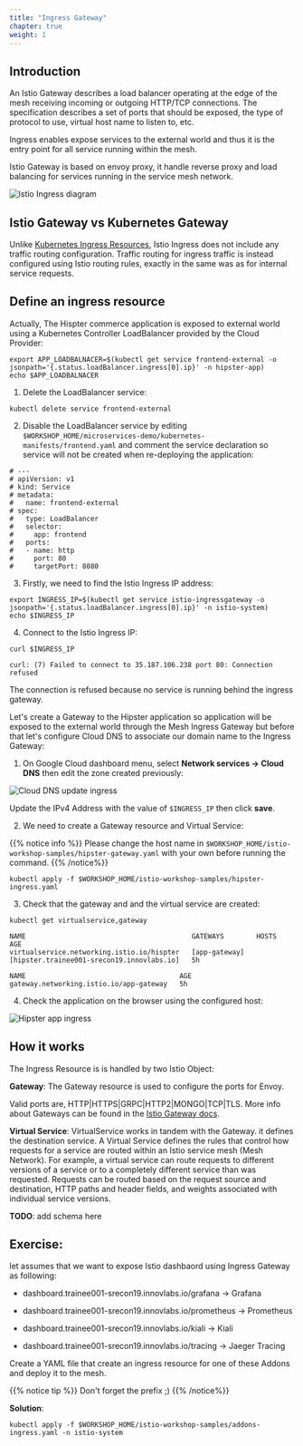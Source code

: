 ```yaml
---
title: "Ingress Gateway"
chapter: true
weight: 1
---
```


## Introduction

An Istio Gateway describes a load balancer operating at the edge of the mesh receiving incoming or outgoing HTTP/TCP connections. The specification describes a set of ports that should be exposed, the type of protocol to use, virtual host name to listen to, etc.

Ingress enables expose services to the external world and thus it is the entry point for all service running within the mesh.


Istio Gateway is based on envoy proxy, it handle reverse proxy and load balancing for services running in the service mesh network.

![Istio Ingress diagram](/images/istio-ingress.png?width=40pc)


## Istio Gateway vs Kubernetes Gateway

Unlike [Kubernetes Ingress Resources](https://kubernetes.io/docs/concepts/services-networking/ingress/), Istio Ingress does not include any traffic routing configuration. Traffic routing for ingress traffic is instead configured using Istio routing rules, exactly in the same was as for internal service requests.


## Define an ingress resource

Actually, The Hispter commerce application is exposed to external world using a Kubernetes Controller LoadBalancer provided by the Cloud Provider:
```
export APP_LOADBALNACER=$(kubectl get service frontend-external -o jsonpath='{.status.loadBalancer.ingress[0].ip}' -n hipster-app)
echo $APP_LOADBALNACER
```

1.  Delete the LoadBalancer service:

```
kubectl delete service frontend-external
```

2. Disable the LoadBalancer service by editing `$WORKSHOP_HOME/microservices-demo/kubernetes-manifests/frontend.yaml` and comment the service declaration so service will not be created when re-deploying the application:

```
# ---
# apiVersion: v1
# kind: Service
# metadata:
#   name: frontend-external
# spec:
#   type: LoadBalancer
#   selector:
#     app: frontend
#   ports:
#   - name: http
#     port: 80
#     targetPort: 8080
```


3. Firstly, we need to find the Istio Ingress IP address:

```
export INGRESS_IP=$(kubectl get service istio-ingressgateway -o jsonpath='{.status.loadBalancer.ingress[0].ip}' -n istio-system)
echo $INGRESS_IP
```


4. Connect to the Istio Ingress IP:

```
curl $INGRESS_IP
```

```
curl: (7) Failed to connect to 35.187.106.238 port 80: Connection refused
```

The connection is refused because no service is running behind the ingress gateway.

Let's create a Gateway to the Hipster application so application will be exposed to the external world through the Mesh Ingress Gateway but before that let's configure Cloud DNS to associate our domain name to the Ingress Gateway:


1. On Google Cloud dashboard menu, select **Network services → Cloud DNS** then edit the zone created previously:


![Cloud DNS update ingress](/images/cloud-dns-update-ingress.png?width=50pc)


Update the IPv4 Address with the value of `$INGRESS_IP` then click **save**.

2. We need to create a Gateway resource and Virtual Service:


{{% notice info %}}
Please change the host name in `$WORKSHOP_HOME/istio-workshop-samples/hipster-gateway.yaml` with your own before running the command.
{{% /notice%}}

```
kubectl apply -f $WORKSHOP_HOME/istio-workshop-samples/hipster-ingress.yaml
```

3. Check that the gateway and and the virtual service are created:

```
kubectl get virtualservice,gateway
```

```
NAME                                         GATEWAYS        HOSTS                                        AGE
virtualservice.networking.istio.io/hispter   [app-gateway]   [hipster.trainee001-srecon19.innovlabs.io]   5h

NAME                                      AGE
gateway.networking.istio.io/app-gateway   5h
```

4. Check the application on the browser using the configured host:

![Hipster app ingress](/images/hipster-app-ingress.png?width=50pc)


## How it works

The Ingress Resource is is handled by two Istio Object:

**Gateway**: The Gateway resource is used to configure the ports for Envoy.

Valid ports are, HTTP|HTTPS|GRPC|HTTP2|MONGO|TCP|TLS. More info about Gateways can be found in the [Istio Gateway docs](https://istio.io/docs/reference/config/networking/v1alpha3/gateway/).

**Virtual Service**:
VirtualService works in tandem with the Gateway. it defines the destination service.
A Virtual Service defines the rules that control how requests for a service are routed within an Istio service mesh (Mesh Network). For example, a virtual service can route requests to different versions of a service or to a completely different service than was requested. Requests can be routed based on the request source and destination, HTTP paths and header fields, and weights associated with individual service versions.


**TODO**: add schema here


## Exercise:

let assumes that we want to expose Istio dashbaord using Ingress Gateway as following:

- dashboard.trainee001-srecon19.innovlabs.io/grafana → Grafana

- dashboard.trainee001-srecon19.innovlabs.io/prometheus → Prometheus

- dashboard.trainee001-srecon19.innovlabs.io/kiali → Kiali

- dashboard.trainee001-srecon19.innovlabs.io/tracing → Jaeger Tracing


Create a YAML file that create an ingress resource for one of these Addons and deploy it to the mesh.

{{% notice tip %}}
Don't forget the prefix ;)
{{% /notice%}}

**Solution**:

```
kubectl apply -f $WORKSHOP_HOME/istio-workshop-samples/addons-ingress.yaml -n istio-system
```
